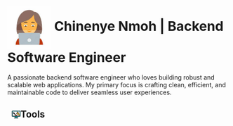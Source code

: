 <h1>
    <img src="image-1.png" alt="Image 1" height="100" width="100" style="padding-top: 0; padding-bottom: 0; vertical-align: middle;">
    <span style="font-size: 30px;">Chinenye Nmoh | Backend Software Engineer</span>
</h1>

<p>A passionate backend software engineer who loves building robust and scalable web applications. My primary focus is crafting clean, efficient, and maintainable code to deliver seamless user experiences.</p>

<h2 style="display: flex; align-items: center; margin-left: 10px;">
    <img src="image-2.png" alt="Image 2" height="20" width="20" style="margin-bottom: 0;">
    Tools
</h2>
